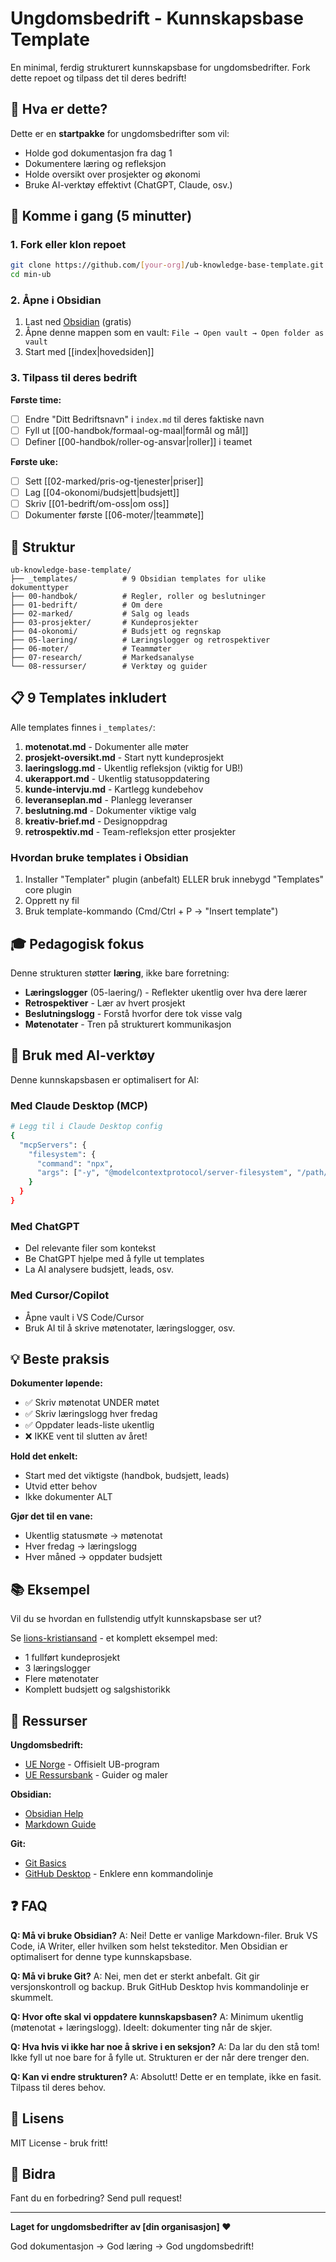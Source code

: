 # Ungdomsbedrift - Kunnskapsbase Template

En minimal, ferdig strukturert kunnskapsbase for ungdomsbedrifter. Fork dette repoet og tilpass det til deres bedrift!

## 🎯 Hva er dette?

Dette er en **startpakke** for ungdomsbedrifter som vil:
- Holde god dokumentasjon fra dag 1
- Dokumentere læring og refleksjon
- Holde oversikt over prosjekter og økonomi
- Bruke AI-verktøy effektivt (ChatGPT, Claude, osv.)

## 🚀 Komme i gang (5 minutter)

### 1. Fork eller klon repoet

```bash
git clone https://github.com/[your-org]/ub-knowledge-base-template.git min-ub
cd min-ub
```

### 2. Åpne i Obsidian

1. Last ned [Obsidian](https://obsidian.md/) (gratis)
2. Åpne denne mappen som en vault: `File → Open vault → Open folder as vault`
3. Start med [[index|hovedsiden]]

### 3. Tilpass til deres bedrift

**Første time:**
- [ ] Endre "Ditt Bedriftsnavn" i `index.md` til deres faktiske navn
- [ ] Fyll ut [[00-handbok/formaal-og-maal|formål og mål]]
- [ ] Definer [[00-handbok/roller-og-ansvar|roller]] i teamet

**Første uke:**
- [ ] Sett [[02-marked/pris-og-tjenester|priser]]
- [ ] Lag [[04-okonomi/budsjett|budsjett]]
- [ ] Skriv [[01-bedrift/om-oss|om oss]]
- [ ] Dokumenter første [[06-moter/|teammøte]]

## 📂 Struktur

```
ub-knowledge-base-template/
├── _templates/          # 9 Obsidian templates for ulike dokumenttyper
├── 00-handbok/          # Regler, roller og beslutninger
├── 01-bedrift/          # Om dere
├── 02-marked/           # Salg og leads
├── 03-prosjekter/       # Kundeprosjekter
├── 04-okonomi/          # Budsjett og regnskap
├── 05-laering/          # Læringslogger og retrospektiver
├── 06-moter/            # Teammøter
├── 07-research/         # Markedsanalyse
└── 08-ressurser/        # Verktøy og guider
```

## 📋 9 Templates inkludert

Alle templates finnes i `_templates/`:

1. **motenotat.md** - Dokumenter alle møter
2. **prosjekt-oversikt.md** - Start nytt kundeprosjekt
3. **laeringslogg.md** - Ukentlig refleksjon (viktig for UB!)
4. **ukerapport.md** - Ukentlig statusoppdatering
5. **kunde-intervju.md** - Kartlegg kundebehov
6. **leveranseplan.md** - Planlegg leveranser
7. **beslutning.md** - Dokumenter viktige valg
8. **kreativ-brief.md** - Designoppdrag
9. **retrospektiv.md** - Team-refleksjon etter prosjekter

### Hvordan bruke templates i Obsidian

1. Installer "Templater" plugin (anbefalt) ELLER bruk innebygd "Templates" core plugin
2. Opprett ny fil
3. Bruk template-kommando (Cmd/Ctrl + P → "Insert template")

## 🎓 Pedagogisk fokus

Denne strukturen støtter **læring**, ikke bare forretning:

- **Læringslogger** (05-laering/) - Reflekter ukentlig over hva dere lærer
- **Retrospektiver** - Lær av hvert prosjekt
- **Beslutningslogg** - Forstå hvorfor dere tok visse valg
- **Møtenotater** - Tren på strukturert kommunikasjon

## 🤖 Bruk med AI-verktøy

Denne kunnskapsbasen er optimalisert for AI:

### Med Claude Desktop (MCP)
```bash
# Legg til i Claude Desktop config
{
  "mcpServers": {
    "filesystem": {
      "command": "npx",
      "args": ["-y", "@modelcontextprotocol/server-filesystem", "/path/to/min-ub"]
    }
  }
}
```

### Med ChatGPT
- Del relevante filer som kontekst
- Be ChatGPT hjelpe med å fylle ut templates
- La AI analysere budsjett, leads, osv.

### Med Cursor/Copilot
- Åpne vault i VS Code/Cursor
- Bruk AI til å skrive møtenotater, læringslogger, osv.

## 💡 Beste praksis

**Dokumenter løpende:**
- ✅ Skriv møtenotat UNDER møtet
- ✅ Skriv læringslogg hver fredag
- ✅ Oppdater leads-liste ukentlig
- ❌ IKKE vent til slutten av året!

**Hold det enkelt:**
- Start med det viktigste (handbok, budsjett, leads)
- Utvid etter behov
- Ikke dokumenter ALT

**Gjør det til en vane:**
- Ukentlig statusmøte → møtenotat
- Hver fredag → læringslogg
- Hver måned → oppdater budsjett

## 📚 Eksempel

Vil du se hvordan en fullstendig utfylt kunnskapsbase ser ut?

Se [lions-kristiansand](https://github.com/[your-org]/lions-kristiansand) - et komplett eksempel med:
- 1 fullført kundeprosjekt
- 3 læringslogger
- Flere møtenotater
- Komplett budsjett og salgshistorikk

## 🔗 Ressurser

**Ungdomsbedrift:**
- [UE Norge](https://ue.no/) - Offisielt UB-program
- [UE Ressursbank](https://ue.no/ressurser) - Guider og maler

**Obsidian:**
- [Obsidian Help](https://help.obsidian.md/)
- [Markdown Guide](https://www.markdownguide.org/)

**Git:**
- [Git Basics](https://git-scm.com/book/en/v2/Getting-Started-Git-Basics)
- [GitHub Desktop](https://desktop.github.com/) - Enklere enn kommandolinje

## ❓ FAQ

**Q: Må vi bruke Obsidian?**
A: Nei! Dette er vanlige Markdown-filer. Bruk VS Code, iA Writer, eller hvilken som helst teksteditor. Men Obsidian er optimalisert for denne type kunnskapsbase.

**Q: Må vi bruke Git?**
A: Nei, men det er sterkt anbefalt. Git gir versjonskontroll og backup. Bruk GitHub Desktop hvis kommandolinje er skummelt.

**Q: Hvor ofte skal vi oppdatere kunnskapsbasen?**
A: Minimum ukentlig (møtenotat + læringslogg). Ideelt: dokumenter ting når de skjer.

**Q: Hva hvis vi ikke har noe å skrive i en seksjon?**
A: Da lar du den stå tom! Ikke fyll ut noe bare for å fylle ut. Strukturen er der når dere trenger den.

**Q: Kan vi endre strukturen?**
A: Absolutt! Dette er en template, ikke en fasit. Tilpass til deres behov.

## 📄 Lisens

MIT License - bruk fritt!

## 🤝 Bidra

Fant du en forbedring? Send pull request!

---

**Laget for ungdomsbedrifter av [din organisasjon] ❤️**

God dokumentasjon → God læring → God ungdomsbedrift!
